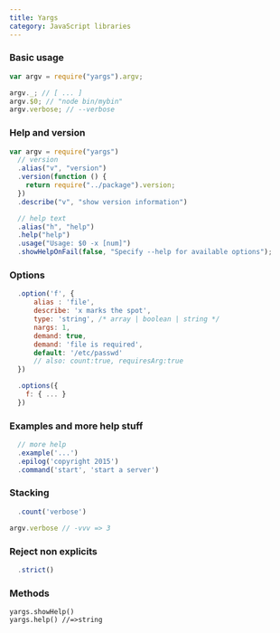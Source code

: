 ```yaml
---
title: Yargs
category: JavaScript libraries
---
```


### Basic usage

```js
var argv = require("yargs").argv;

argv._; // [ ... ]
argv.$0; // "node bin/mybin"
argv.verbose; // --verbose
```

### Help and version

```js
var argv = require("yargs")
  // version
  .alias("v", "version")
  .version(function () {
    return require("../package").version;
  })
  .describe("v", "show version information")

  // help text
  .alias("h", "help")
  .help("help")
  .usage("Usage: $0 -x [num]")
  .showHelpOnFail(false, "Specify --help for available options");
```

### Options

```js
  .option('f', {
      alias : 'file',
      describe: 'x marks the spot',
      type: 'string', /* array | boolean | string */
      nargs: 1,
      demand: true,
      demand: 'file is required',
      default: '/etc/passwd'
      // also: count:true, requiresArg:true
  })

  .options({
    f: { ... }
  })
```

### Examples and more help stuff

```js
  // more help
  .example('...')
  .epilog('copyright 2015')
  .command('start', 'start a server')
```

### Stacking

```js
  .count('verbose')

argv.verbose // -vvv => 3
```

### Reject non explicits

```js
  .strict()
```

### Methods

```
yargs.showHelp()
yargs.help() //=>string
```
